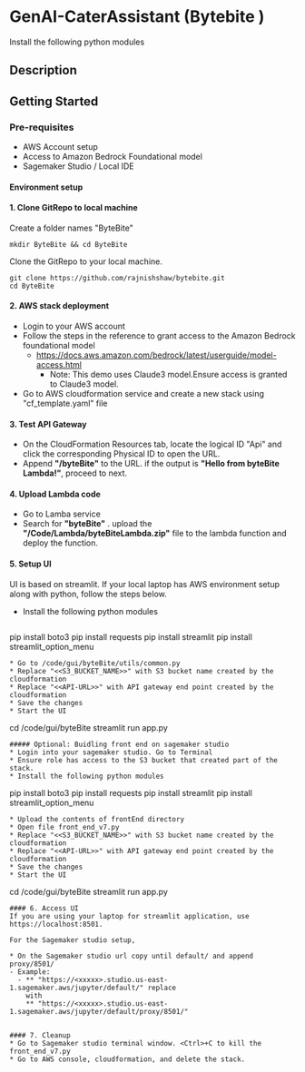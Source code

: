 # GenAI-CaterAssistant (Bytebite )

Install the following python modules


## Description


## Getting Started
### Pre-requisites
* AWS Account setup
* Access to Amazon Bedrock Foundational model
* Sagemaker Studio / Local IDE
 
#### Environment setup
#### 1. Clone GitRepo to local machine

Create a folder names "ByteBite"

```
mkdir ByteBite && cd ByteBite

```
Clone the GitRepo to your local machine.
```
git clone https://github.com/rajnishshaw/bytebite.git
cd ByteBite
```
#### 2. AWS stack deployment
* Login to your AWS account
* Follow the steps in the reference to grant access to the Amazon Bedrock foundational model
  - https://docs.aws.amazon.com/bedrock/latest/userguide/model-access.html
    - Note: This demo uses Claude3 model.Ensure access is granted to Claude3 model.
* Go to AWS cloudformation service and create a new stack using "cf_template.yaml" file

#### 3. Test API Gateway
* On the CloudFormation Resources tab, locate the logical ID "Api" and click the corresponding Physical ID to open the URL.
* Append **"/byteBite"** to the URL. if the output is **"Hello from byteBite Lambda!"**, proceed to next.


#### 4. Upload Lambda code
* Go to Lamba service
* Search for **"byteBite"** . upload the **"/Code/Lambda/byteBiteLambda.zip"** file to the lambda function and deploy the function.


#### 5. Setup UI
UI is based on streamlit. If your local laptop has AWS environment setup along with python, follow the steps below.
* Install the following python modules
  ```
pip install boto3
pip install requests
pip install streamlit
pip install streamlit_option_menu
  ```
* Go to /code/gui/byteBite/utils/common.py
* Replace "<<S3_BUCKET_NAME>>" with S3 bucket name created by the cloudformation
* Replace "<<API-URL>>" with API gateway end point created by the cloudformation
* Save the changes
* Start the UI
  ```
  cd /code/gui/byteBite
  streamlit run app.py
  ```
##### Optional: Buidling front end on sagemaker studio
* Login into your sagemaker studio. Go to Terminal
* Ensure role has access to the S3 bucket that created part of the stack.
* Install the following python modules
  ```
pip install boto3
pip install requests
pip install streamlit
pip install streamlit_option_menu
  ```
* Upload the contents of frontEnd directory
* Open file front_end_v7.py
* Replace "<<S3_BUCKET_NAME>>" with S3 bucket name created by the cloudformation
* Replace "<<API-URL>>" with API gateway end point created by the cloudformation
* Save the changes
* Start the UI
  ```
cd /code/gui/byteBite
  streamlit run app.py
  ```
#### 6. Access UI
If you are using your laptop for streamlit application, use https://localhost:8501.

For the Sagemaker studio setup,

* On the Sagemaker studio url copy until default/ and append proxy/8501/
  - Example:
    - ** "https://<xxxxx>.studio.us-east-1.sagemaker.aws/jupyter/default/" replace
      with
      ** "https://<xxxxx>.studio.us-east-1.sagemaker.aws/jupyter/default/proxy/8501/"


#### 7. Cleanup
* Go to Sagemaker studio terminal window. <Ctrl>+C to kill the front_end_v7.py
* Go to AWS console, cloudformation, and delete the stack.

